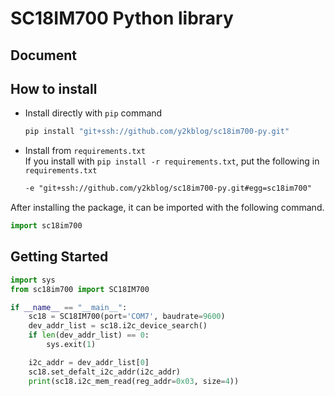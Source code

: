 # SC18IM700 Python library


## Document


## How to install

- Install directly with `pip` command  

  ```sh
  pip install "git+ssh://github.com/y2kblog/sc18im700-py.git"
  ```

- Install from `requirements.txt`  
  If you install with `pip install -r requirements.txt`, put the following in `requirements.txt`
  ```txt
  -e "git+ssh://github.com/y2kblog/sc18im700-py.git#egg=sc18im700"
  ```

After installing the package, it can be imported with the following command.  
```python
import sc18im700
```

## Getting Started

```python
import sys
from sc18im700 import SC18IM700

if __name__ == "__main__":
    sc18 = SC18IM700(port='COM7', baudrate=9600)
    dev_addr_list = sc18.i2c_device_search()
    if len(dev_addr_list) == 0:
        sys.exit(1)

    i2c_addr = dev_addr_list[0]
    sc18.set_defalt_i2c_addr(i2c_addr)
    print(sc18.i2c_mem_read(reg_addr=0x03, size=4))
```

